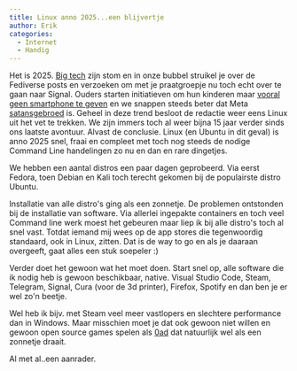 ```yaml
---
title: Linux anno 2025...een blijvertje
author: Erik
categories:
  - Internet
  - Handig
---
```


Het is 2025. [Big tech](https://www.wegmetbigtech.nl) zijn stom en in onze bubbel struikel je over de Fediverse posts en verzoeken om met je praatgroepje nu toch echt over te gaan naar Signal. Ouders starten initiatieven om hun kinderen maar [vooral geen smartphone te geven](https://smartphonevrijopgroeien.nl/) en we snappen steeds beter dat Meta [satansgebroed](https://www.dedigitaletuin.nl/overig/facebook/) is. Geheel in deze trend besloot de redactie weer eens Linux uit het vet te trekken. We zijn immers toch al weer bijna 15 jaar verder sinds ons laatste avontuur. Alvast de conclusie. Linux (en Ubuntu in dit geval) is anno 2025 snel, fraai en compleet met toch nog steeds de nodige Command Line handelingen zo nu en dan en rare dingetjes.

We hebben een aantal distros een paar dagen geprobeerd. Via eerst Fedora, toen Debian en Kali toch terecht gekomen bij de populairste distro Ubuntu.

Installatie van alle distro's ging als een zonnetje. De problemen ontstonden bij de installatie van software. Via allerlei ingepakte containers en toch veel Command line werk moest het gebeuren maar liep ik bij alle distro's toch al snel vast. Totdat iemand mij wees op de app stores die tegenwoordig standaard, ook in Linux, zitten. Dat is de way to go en als je daaraan overgeeft, gaat alles een stuk soepeler :)

Verder doet het gewoon wat het moet doen. Start snel op, alle software die ik nodig heb is gewoon beschikbaar, native. Visual Studio Code, Steam, Telegram, Signal, Cura (voor de 3d printer), Firefox, Spotify en dan ben je er wel zo'n beetje.

Wel heb ik bijv. met Steam veel meer vastlopers en slechtere performance dan in Windows. Maar misschien moet je dat ook gewoon niet willen en gewoon open source games spelen als [0ad](https://play0ad.com/) dat natuurlijk wel als een zonnetje draait.

Al met al..een aanrader.
